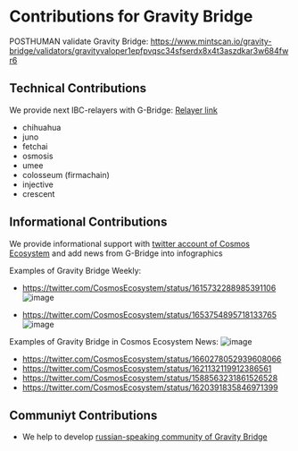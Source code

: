# Contributions for Gravity Bridge

POSTHUMAN validate Gravity Bridge: https://www.mintscan.io/gravity-bridge/validators/gravityvaloper1epfpvqsc34sfserdx8x4t3aszdkar3w684fwr6

## Technical Contributions

We provide next IBC-relayers with G-Bridge: 
[Relayer link](https://www.mintscan.io/gravity-bridge/account/gravity1jdfl8aa2cpzq9ufe3y6awyp6m9d65yy57tv2z4)
- chihuahua
- juno
- fetchai
- osmosis
- umee
- colosseum (firmachain)
- injective
- crescent

## Informational Contributions

We provide informational support with [twitter account of Cosmos Ecosystem](https://twitter.com/CosmosEcosystem/) and add news from G-Bridge into infographics

Examples of Gravity Bridge Weekly:
- https://twitter.com/CosmosEcosystem/status/1615732288985391106
![image](https://github.com/Validator-POSTHUMAN/contributions/assets/38581319/98d640a7-711d-4200-a46b-8424521b42c5)

- https://twitter.com/CosmosEcosystem/status/1653754895718133765
![image](https://github.com/Validator-POSTHUMAN/contributions/assets/38581319/7a46b4be-31b2-4476-9cb0-e774efd00b76)

Examples of Gravity Bridge in Cosmos Ecosystem News:
![image](https://github.com/Validator-POSTHUMAN/contributions/assets/38581319/b18f905e-eb35-4328-bbb1-296c9926ec4f)

- https://twitter.com/CosmosEcosystem/status/1660278052939608066
- https://twitter.com/CosmosEcosystem/status/1621132119912386561
- https://twitter.com/CosmosEcosystem/status/1588563231861526528
- https://twitter.com/CosmosEcosystem/status/1620391835846971399

## Communiyt Contributions
- We help to develop [russian-speaking community of Gravity Bridge](https://t.me/gravitybridge_rus)
